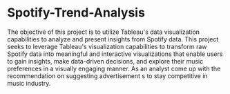 # Spotify-Trend-Analysis
The objective of this project is to utilize Tableau's data visualization capabilities to analyze and present insights from Spotify data. This project seeks to leverage Tableau's
visualization capabilities to transform raw Spotify data into meaningful and interactive visualizations that enable users to gain insights, make data-driven decisions, and explore their music preferences in a visually engaging manner. As an analyst come up with the recommendation on suggesting advertisement s to stay competitive in music industry.
